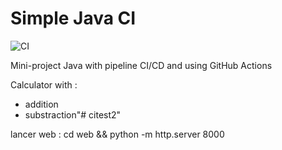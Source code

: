 # Simple Java CI

![CI](https://github.com/GaTcha-Sama/Test-Junit-CICD/actions/workflows/ci.yml/badge.svg)

Mini-project Java with pipeline CI/CD and using GitHub Actions

Calculator with :

- addition
- substraction"# citest2"

lancer web :
cd web && python -m http.server 8000
